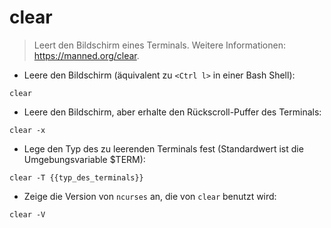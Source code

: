 # clear

> Leert den Bildschirm eines Terminals.
> Weitere Informationen: <https://manned.org/clear>.

- Leere den Bildschirm (äquivalent zu `<Ctrl l>` in einer Bash Shell):

`clear`

- Leere den Bildschirm, aber erhalte den Rückscroll-Puffer des Terminals:

`clear -x`

- Lege den Typ des zu leerenden Terminals fest (Standardwert ist die Umgebungsvariable $TERM):

`clear -T {{typ_des_terminals}}`

- Zeige die Version von `ncurses` an, die von `clear` benutzt wird:

`clear -V`
